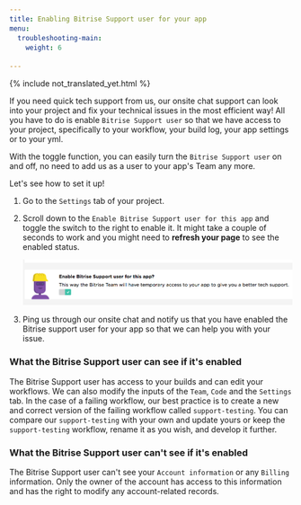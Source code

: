 ```yaml
---
title: Enabling Bitrise Support user for your app
menu:
  troubleshooting-main:
    weight: 6

---
```

{% include not_translated_yet.html %}

If you need quick tech support from us, our onsite chat support can look into your project and fix your technical issues in the most efficient way! All you have to do is enable `Bitrise Support user` so that we have access to your project, specifically to your workflow, your build log, your app settings or to your yml.

With the toggle function, you can easily turn the `Bitrise Support user` on and off, no need to add us as a user to your app's Team any more.

Let's see how to set it up!

1. Go to the `Settings` tab of your project.
2. Scroll down to the `Enable Bitrise Support user for this app` and toggle the switch to the right to enable it.
   It might take a couple of seconds to work and you might need to **refresh your page** to see the enabled status.

   ![Screenshot](/img/troubleshooting/enable-bitrise-support-user.png)
3. Ping us through our onsite chat and notify us that you have enabled the Bitrise support user for your app so that we can help you with your issue.

### What the Bitrise Support user can see if it's enabled

The Bitrise Support user has access to your builds and can edit your workflows. We can also modify the inputs of the `Team`, `Code` and the `Settings` tab. In the case of a failing workflow, our best practice is to create a new and correct version of the failing workflow called `support-testing`. You can compare our `support-testing` with your own and update yours or keep the `support-testing` workflow, rename it as you wish, and develop it further.

### What the Bitrise Support user can't see if it's enabled

The Bitrise Support user can't see your `Account information` or any `Billing` information. Only the owner of the account has access to this information and has the right to modify any account-related records.